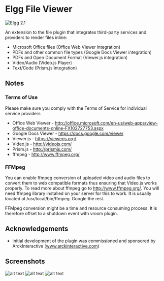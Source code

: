 Elgg File Viewer
================
![Elgg 2.1](https://img.shields.io/badge/Elgg-2.1.x-orange.svg?style=flat-square)

An extension to the file plugin that integrates third-party services and providers to render files inline:

* Microsoft Office files (Office Web Viewer integration)
* PDFs and other common file types (Google Docs Viewer integration)
* PDFs and Open Document Format (Viewer.js integration)
* Video/Audio (Video.js Player)
* Text/Code (Prism.js integration)

## Notes ##

### Terms of Use

Please make sure you comply with the Terms of Service for individual service providers
* Office Web Viewer - http://office.microsoft.com/en-us/web-apps/view-office-documents-online-FX102727753.aspx
* Google Docs Viewer - https://docs.google.com/viewer
* Viewer.js - https://viewerjs.org/
* Video.js - http://videojs.com/
* Prism.js - http://prismjs.com/
* ffmpeg - http://www.ffmpeg.org/

### FFMpeg

You can enable ffmpeg conversion of uploaded video and audio files to convert them to web compatible formats thus ensuring that Video.js works properly.
To read more about ffmpeg go to http://www.ffmpeg.org/. You will need ffmpeg library installed on your server for this to work. It is usually located at /usr/local/bin/ffmpeg. Google the rest.

FFMpeg conversion might be a time and resource consuming process. It is therefore offset to a shutdown event with vroom plugin.


## Acknowledgements ##

* Initial development of the plugin was commissioned and sponsored by ArckInteractive (www.arckinteractive.com)


## Screenshots ##

![alt text](https://raw.github.com/hypeJunction/elgg_file_viewer/master/screenshots/pdf.png "PDF")
![alt text](https://raw.github.com/hypeJunction/elgg_file_viewer/master/screenshots/powerpoint.png "Powerpoint")
![alt text](https://raw.github.com/hypeJunction/elgg_file_viewer/master/screenshots/video.jpg "Video")